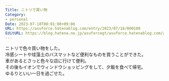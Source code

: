 ```yaml
---
Title: ニトリで買い物
Category:
- personal
Date: 2023-07-18T00:01:00+09:00
URL: https://asuforce.hatenablog.com/entry/2023/07/18/000100
EditURL: https://blog.hatena.ne.jp/asuforcegt/asuforce.hatenablog.com/atom/entry/820878482950782773
---
```


ニトリで色々買い物をした。  
冷感シートや珪藻土のバスマットなど便利なものを買うことができた。  
車があるとさっと色々な店に行けて便利。  
その後もイオンでウィンドウショッピングをして、夕飯を食べて帰宅。  
ゆるりといい一日を過ごせた。

